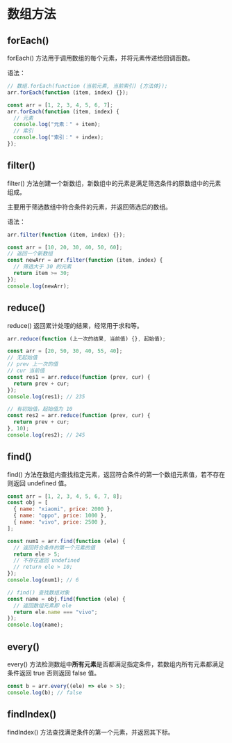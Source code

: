 # 数组方法

## forEach()

forEach() 方法用于调用数组的每个元素，并将元素传递给回调函数。

语法：

```js
// 数组.forEach(function (当前元素, 当前索引) {方法体});
arr.forEach(function (item, index) {});

const arr = [1, 2, 3, 4, 5, 6, 7];
arr.forEach(function (item, index) {
  // 元素
  console.log("元素：" + item);
  // 索引
  console.log("索引：" + index);
});
```

## filter()

filter() 方法创建一个新数组，新数组中的元素是满足筛选条件的原数组中的元素组成。

主要用于筛选数组中符合条件的元素，并返回筛选后的数组。

语法：

```js
arr.filter(function (item, index) {});

const arr = [10, 20, 30, 40, 50, 60];
// 返回一个新数组
const newArr = arr.filter(function (item, index) {
  // 筛选大于 30 的元素
  return item >= 30;
});
console.log(newArr);
```

## reduce()

reduce() 返回累计处理的结果，经常用于求和等。

```js
arr.reduce(function (上一次的结果, 当前值) {}, 起始值);
```

```js
const arr = [20, 50, 30, 40, 55, 40];
// 无起始值
// prev 上一次的值
// cur 当前值
const res1 = arr.reduce(function (prev, cur) {
  return prev + cur;
});
console.log(res1); // 235

// 有初始值，起始值为 10
const res2 = arr.reduce(function (prev, cur) {
  return prev + cur;
}, 10);
console.log(res2); // 245
```

## find()

find() 方法在数组内查找指定元素，返回符合条件的第一个数组元素值，若不存在则返回 undefined 值。

```js
const arr = [1, 2, 3, 4, 5, 6, 7, 8];
const obj = [
  { name: "xiaomi", price: 2000 },
  { name: "oppo", price: 1000 },
  { name: "vivo", price: 2500 },
];

const num1 = arr.find(function (ele) {
  // 返回符合条件的第一个元素的值
  return ele > 5;
  // 不存在返回 undefined
  // return ele > 10;
});
console.log(num1); // 6

// find() 查找数组对象
const name = obj.find(function (ele) {
  // 返回数组元素即 ele
  return ele.name === "vivo";
});
console.log(name);
```

## every()

every() 方法检测数组中**所有元素**是否都满足指定条件，若数组内所有元素都满足条件返回 true 否则返回 false 值。

```js
const b = arr.every((ele) => ele > 5);
console.log(b); // false
```

## findIndex()

findIndex() 方法查找满足条件的第一个元素，并返回其下标。
